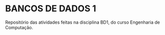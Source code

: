 # BANCOS DE DADOS 1

Repositório das atividades feitas na disciplina BD1, do curso Engenharia de Computação.
